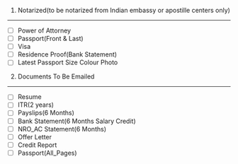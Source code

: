 1) Notarized(to be notarized from Indian embassy or apostille centers only)
------------
- [ ] Power of Attorney
- [ ] Passport(Front & Last)
- [ ] Visa
- [ ] Residence Proof(Bank Statement)
- [ ] Latest Passport Size Colour Photo
 
2) Documents To Be Emailed
--------------------------
- [ ] Resume
- [ ] ITR(2 years)
- [ ] Payslips(6 Months)
- [ ] Bank Statement(6 Months Salary Credit)
- [ ] NRO_AC Statement(6 Months)
- [ ] Offer Letter
- [ ] Credit Report
- [ ] Passport(All_Pages)
